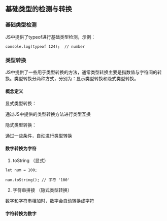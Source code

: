 ## 基础类型的检测与转换

### 基础类型检测

JS中提供了typeof进行基础类型检测，示例：

```
console.log(typeof 124);  // number
```

### 类型转换

JS中提供了一些用于类型转换的方法，通常类型转换主要是指数值与字符间的转换。类型转换分两种方式，分别为：显示类型转换和隐式类型转换。


#### 概念定义

显式类型转换：

通过JS中提供的类型转换方法进行类型互换

隐式类型转换：

通过一些条件，自动进行类型转换

#### 数字转换为字符

1. toString （显式）

```
let num = 100;

num.toString(); // 字符 '100'
```

2. 字符串拼接 （隐式类型转换）

数字和字符串相加时，数字会自动转换成字符



#### 字符转换为数字
